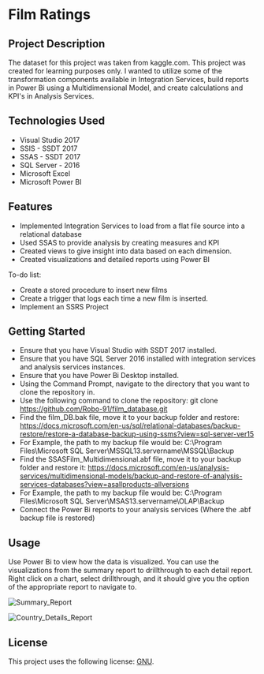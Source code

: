 # Film Ratings

## Project Description

The dataset for this project was taken from kaggle.com. This project was created for learning purposes only. I wanted to utilize some of the transformation components available in Integration Services, build reports in Power Bi using a Multidimensional Model, and create calculations and KPI's in Analysis Services.

## Technologies Used

* Visual Studio 2017
* SSIS - SSDT 2017
* SSAS - SSDT 2017
* SQL Server - 2016
* Microsoft Excel
* Microsoft Power BI

## Features

* Implemented Integration Services to load from a flat file source into a relational database
* Used SSAS to provide analysis by creating measures and KPI
* Created views to give insight into data based on each dimension.
* Created visualizations and detailed reports using Power BI

To-do list:
* Create a stored procedure to insert new films
* Create a trigger that logs each time a new film is inserted.
* Implement an SSRS Project

## Getting Started
   
* Ensure that you have Visual Studio with SSDT 2017 installed.
* Ensure that you have SQL Server 2016 installed with integration services and analysis services instances. 
* Ensure that you have Power Bi Desktop installed. 
* Using the Command Prompt, navigate to the directory that you want to clone the repository in.
* Use the following command to clone the repository:
    git clone https://github.com/Robo-91/film_database.git
* Find the film_DB.bak file, move it to your backup folder and restore: https://docs.microsoft.com/en-us/sql/relational-databases/backup-restore/restore-a-database-backup-using-ssms?view=sql-server-ver15
* For Example, the path to my backup file would be:
C:\Program Files\Microsoft SQL Server\MSSQL13.servername\MSSQL\Backup  
* Find the SSASFilm_Multidimensional.abf file, move it to your backup folder and restore it: https://docs.microsoft.com/en-us/analysis-services/multidimensional-models/backup-and-restore-of-analysis-services-databases?view=asallproducts-allversions
* For Example, the path to my backup file would be:
C:\Program Files\Microsoft SQL Server\MSAS13.servername\OLAP\Backup
* Connect the Power Bi reports to your analysis services (Where the .abf backup file is restored)

## Usage

Use Power Bi to view how the data is visualized. You can use the visualizations from the summary report to drillthrough to each detail report. Right click on a chart, select drillthrough, and it should give you the option of the appropriate report to navigate to.

![Summary_Report](https://user-images.githubusercontent.com/59587505/119181468-421b8700-ba37-11eb-9546-79d8654f7af2.PNG)

![Country_Details_Report](https://user-images.githubusercontent.com/59587505/119181487-48a9fe80-ba37-11eb-875f-797974c7f77d.PNG)



## License

This project uses the following license: [GNU](https://www.gnu.org/licenses/gpl-3.0.en.html).

